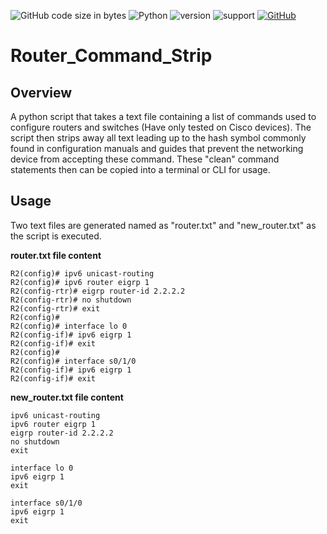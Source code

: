 ![GitHub code size in bytes](https://img.shields.io/github/languages/code-size/Anthony-T-N/Router_Command_Strip)
![Python](https://img.shields.io/badge/python-%3E%3D3-brightgreen.svg)
![version](https://img.shields.io/badge/version-1.0.0-yellow.svg)
![support](https://img.shields.io/badge/OS-Windows-orange.svg)
[![GitHub](https://img.shields.io/github/license/mashape/apistatus.svg)](https://github.com/Anthony-T-N/Router_Command_Strip)

# Router_Command_Strip
Overview
-
A python script that takes a text file containing a list of commands used to configure routers and switches (Have only tested on Cisco devices). The script then strips away all text leading up to the hash symbol commonly found in configuration manuals and guides that prevent the networking device from accepting these command. These "clean" command statements then can be copied into a terminal or CLI for usage.

Usage
-
Two text files are generated named as "router.txt" and "new_router.txt" as the script is executed.

**router.txt file content**
```text
R2(config)# ipv6 unicast-routing
R2(config)# ipv6 router eigrp 1
R2(config-rtr)# eigrp router-id 2.2.2.2
R2(config-rtr)# no shutdown
R2(config-rtr)# exit
R2(config)#
R2(config)# interface lo 0
R2(config-if)# ipv6 eigrp 1                   
R2(config-if)# exit
R2(config)#
R2(config)# interface s0/1/0
R2(config-if)# ipv6 eigrp 1    
R2(config-if)# exit
```
**new_router.txt file content**
```text
ipv6 unicast-routing
ipv6 router eigrp 1
eigrp router-id 2.2.2.2
no shutdown
exit

interface lo 0
ipv6 eigrp 1                   
exit

interface s0/1/0
ipv6 eigrp 1    
exit
```

